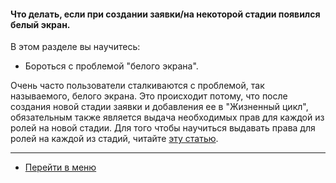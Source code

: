#### Что делать, если при создании заявки/на некоторой стадии появился белый экран.
В этом разделе вы научитесь:
- Бороться с проблемой "белого экрана".

Очень часто пользователи сталкиваются с проблемой, так называемого, белого экрана. Это происходит потому, что после создания новой стадии заявки и добавления ее в "Жизненный цикл", обязательным также является выдача необходимых прав для каждой из ролей на новой стадии.
Для того чтобы научиться выдавать права для ролей на каждой из стадий, читайте [эту статью](https://wiki.hubex.ru/docs/FAQ/RU/admin/ElementsOfInterface.html).




___
- [Перейти в меню](http://wiki.hubex.ru)
